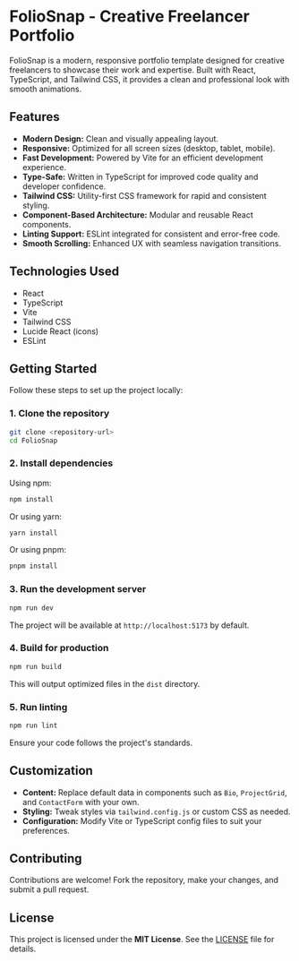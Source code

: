 # FolioSnap - Creative Freelancer Portfolio

FolioSnap is a modern, responsive portfolio template designed for creative freelancers to showcase their work and expertise. Built with React, TypeScript, and Tailwind CSS, it provides a clean and professional look with smooth animations.

## Features

* **Modern Design:** Clean and visually appealing layout.
* **Responsive:** Optimized for all screen sizes (desktop, tablet, mobile).
* **Fast Development:** Powered by Vite for an efficient development experience.
* **Type-Safe:** Written in TypeScript for improved code quality and developer confidence.
* **Tailwind CSS:** Utility-first CSS framework for rapid and consistent styling.
* **Component-Based Architecture:** Modular and reusable React components.
* **Linting Support:** ESLint integrated for consistent and error-free code.
* **Smooth Scrolling:** Enhanced UX with seamless navigation transitions.

## Technologies Used

* React
* TypeScript
* Vite
* Tailwind CSS
* Lucide React (icons)
* ESLint

## Getting Started

Follow these steps to set up the project locally:

### 1. Clone the repository

```bash
git clone <repository-url>
cd FolioSnap
```

### 2. Install dependencies

Using npm:

```bash
npm install
```

Or using yarn:

```bash
yarn install
```

Or using pnpm:

```bash
pnpm install
```

### 3. Run the development server

```bash
npm run dev
```

The project will be available at `http://localhost:5173` by default.

### 4. Build for production

```bash
npm run build
```

This will output optimized files in the `dist` directory.

### 5. Run linting

```bash
npm run lint
```

Ensure your code follows the project's standards.

## Customization

* **Content:** Replace default data in components such as `Bio`, `ProjectGrid`, and `ContactForm` with your own.
* **Styling:** Tweak styles via `tailwind.config.js` or custom CSS as needed.
* **Configuration:** Modify Vite or TypeScript config files to suit your preferences.

## Contributing

Contributions are welcome! Fork the repository, make your changes, and submit a pull request.

## License

This project is licensed under the **MIT License**. See the [LICENSE](./LICENSE) file for details.
